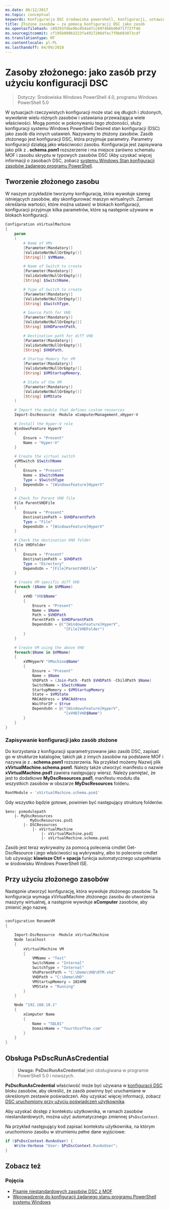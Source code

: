 ```yaml
---
ms.date: 06/12/2017
ms.topic: conceptual
keywords: Konfiguracja DSC środowiska powershell, konfiguracji, ustawienia
title: Złożone zasobów — za pomocą konfiguracji DSC jako zasób
ms.openlocfilehash: c89293fdbe9bc054a47cc6974b6bd0471f727f46
ms.sourcegitcommit: cf195b090b3223fa4917206dfec7f0b603873cdf
ms.translationtype: MT
ms.contentlocale: pl-PL
ms.lasthandoff: 04/09/2018
---
```

# <a name="composite-resources-using-a-dsc-configuration-as-a-resource"></a>Zasoby złożonego: jako zasób przy użyciu konfiguracji DSC

> Dotyczy: Środowiska Windows PowerShell 4.0, programu Windows PowerShell 5.0

W sytuacjach rzeczywistych konfiguracji może stać się długich i złożonych, wywołanie wielu różnych zasobów i ustawiania przeważająca wiele właściwości. Mogą pomóc w pokonywaniu tego złożoności, służy konfiguracji systemu Windows PowerShell Desired stan konfiguracji (DSC) jako zasób dla innych ustawień. Nazywamy to złożony zasobów. Zasób złożonego jest konfiguracji DSC, która przyjmuje parametry. Parametry konfiguracji działają jako właściwości zasobu. Konfiguracja jest zapisywana jako plik z **. schema.psm1** rozszerzenie i ma miejsce zarówno schematu MOF i zasobu skryptu w typowych zasobów DSC (Aby uzyskać więcej informacji o zasobach DSC, zobacz [systemu Windows Stan konfiguracji zasobów żądanego programu PowerShell](resources.md).

## <a name="creating-the-composite-resource"></a>Tworzenie złożonego zasobu

W naszym przykładzie tworzymy konfigurację, która wywołuje szereg istniejących zasobów, aby skonfigurować maszyn wirtualnych. Zamiast określania wartości, które można ustawić w blokach konfiguracji, konfiguracji przyjmuje kilka parametrów, które są następnie używane w blokach konfiguracji.

```powershell
Configuration xVirtualMachine
{
    param
    (
        # Name of VMs
        [Parameter(Mandatory)]
        [ValidateNotNullOrEmpty()]
        [String[]] $VMName,

        # Name of Switch to create
        [Parameter(Mandatory)]
        [ValidateNotNullOrEmpty()]
        [String] $SwitchName,

        # Type of Switch to create
        [Parameter(Mandatory)]
        [ValidateNotNullOrEmpty()]
        [String] $SwitchType,

        # Source Path for VHD
        [Parameter(Mandatory)]
        [ValidateNotNullOrEmpty()]
        [String] $VHDParentPath,

        # Destination path for diff VHD
        [Parameter(Mandatory)]
        [ValidateNotNullOrEmpty()]
        [String] $VHDPath,

        # Startup Memory for VM
        [Parameter(Mandatory)]
        [ValidateNotNullOrEmpty()]
        [String] $VMStartupMemory,

        # State of the VM
        [Parameter(Mandatory)]
        [ValidateNotNullOrEmpty()]
        [String] $VMState
    )

    # Import the module that defines custom resources
    Import-DscResource -Module xComputerManagement,xHyper-V

    # Install the Hyper-V role
    WindowsFeature HyperV
    {
        Ensure = "Present"
        Name = "Hyper-V"
    }

    # Create the virtual switch
    xVMSwitch $SwitchName
    {
        Ensure = "Present"
        Name = $SwitchName
        Type = $SwitchType
        DependsOn = "[WindowsFeature]HyperV"
    }

    # Check for Parent VHD file
    File ParentVHDFile
    {
        Ensure = "Present"
        DestinationPath = $VHDParentPath
        Type = "File"
        DependsOn = "[WindowsFeature]HyperV"
    }

    # Check the destination VHD folder
    File VHDFolder
    {
        Ensure = "Present"
        DestinationPath = $VHDPath
        Type = "Directory"
        DependsOn = "[File]ParentVHDFile"
    }

    # Create VM specific diff VHD
    foreach ($Name in $VMName)
    {
        xVHD "VHD$Name"
        {
            Ensure = "Present"
            Name = $Name
            Path = $VHDPath
            ParentPath = $VHDParentPath
            DependsOn = @("[WindowsFeature]HyperV",
                          "[File]VHDFolder")
        }
    }

    # Create VM using the above VHD
    foreach($Name in $VMName)
    {
        xVMHyperV "VMachine$Name"
        {
            Ensure = "Present"
            Name = $Name
            VhDPath = (Join-Path -Path $VHDPath -ChildPath $Name)
            SwitchName = $SwitchName
            StartupMemory = $VMStartupMemory
            State = $VMState
            MACAddress = $MACAddress
            WaitForIP = $true
            DependsOn = @("[WindowsFeature]HyperV",
                          "[xVHD]VHD$Name")
        }
    }
}
```

### <a name="saving-the-configuration-as-a-composite-resource"></a>Zapisywanie konfiguracji jako zasób złożone

Do korzystania z konfiguracji sparametryzowane jako zasób DSC, zapisać go w strukturze katalogów, takich jak z innych zasobów na podstawie MOF i nazywa je z **. schema.psm1** rozszerzenia. Na przykład możemy Nazwij plik **xVirtualMachine.schema.psm1**. Należy także utworzyć manifestu o nazwie **xVirtualMachine.psd1** zawiera następujący wiersz. Należy pamiętać, że jest to dodatkowe **MyDscResources.psd1**, manifestu modułu dla wszystkich zasobów w obszarze **MyDscResources** folderu.

```powershell
RootModule = 'xVirtualMachine.schema.psm1'
```

Gdy wszystko będzie gotowe, powinien być następujący strukturę folderów.

```
$env: psmodulepath
    |- MyDscResources
           MyDscResources.psd1
        |- DSCResources
            |- xVirtualMachine
                |- xVirtualMachine.psd1
                |- xVirtualMachine.schema.psm1
```

Zasób jest teraz wykrywalny za pomocą polecenia cmdlet Get-DscResource i jego właściwości są wykrywalny, albo to polecenie cmdlet lub używając **klawisze Ctrl + spacja** funkcja automatycznego uzupełniania w środowisku Windows PowerShell ISE.

## <a name="using-the-composite-resource"></a>Przy użyciu złożonego zasobów

Następnie utworzyć konfigurację, która wywołuje złożonego zasobów. Ta konfiguracja wymaga xVirtualMachine złożonego zasobu do utworzenia maszyny wirtualnej, a następnie wywołuje **xComputer** zasobów, aby zmienić jego nazwę.

```powershell

configuration RenameVM
{

    Import-DscResource -Module xVirtualMachine
    Node localhost
    {
        xVirtualMachine VM
        {
            VMName = "Test"
            SwitchName = "Internal"
            SwitchType = "Internal"
            VhdParentPath = "C:\Demo\VHD\RTM.vhd"
            VHDPath = "C:\Demo\VHD"
            VMStartupMemory = 1024MB
            VMState = "Running"
        }
    }

    Node "192.168.10.1"
    {
        xComputer Name
        {
            Name = "SQL01"
            DomainName = "fourthcoffee.com"
        }
    }
}
```

## <a name="supporting-psdscrunascredential"></a>Obsługa PsDscRunAsCredential

>**Uwaga:** **PsDscRunAsCredential** jest obsługiwana w programie PowerShell 5.0 i nowszych.

**PsDscRunAsCredential** właściwość może być używana w [konfiguracji DSC](configurations.md) bloku zasobów, aby określić, że zasób powinny być uruchamiane w określonym zestawie poświadczeń.
Aby uzyskać więcej informacji, zobacz [DSC uruchomiony przy użyciu poświadczeń użytkownika](runAsUser.md).

Aby uzyskać dostęp z kontekstu użytkownika, w ramach zasobów niestandardowych, można użyć automatycznego zmiennej `$PsDscContext`.

Na przykład następujący kod zapisać kontekstu użytkownika, na którym uruchomiono zasobu w strumieniu pełne dane wyjściowe:

```powershell
if ($PsDscContext.RunAsUser) {
    Write-Verbose "User: $PsDscContext.RunAsUser";
}
```

## <a name="see-also"></a>Zobacz też
### <a name="concepts"></a>Pojęcia
* [Pisanie niestandardowych zasobów DSC z MOF](authoringResourceMOF.md)
* [Wprowadzenie do konfiguracji żądanego stanu programu PowerShell systemu Windows](overview.md)
